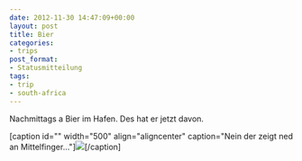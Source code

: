 ```yaml
---
date: 2012-11-30 14:47:09+00:00
layout: post
title: Bier
categories:
- trips
post_format:
- Statusmitteilung
tags:
- trip
- south-africa
---
```


Nachmittags a Bier im Hafen. Des hat er jetzt davon.



[caption id="" width="500" align="aligncenter" caption="Nein der zeigt ned an Mittelfinger..."][![](http://clemi.ag3r.at/wp-content/uploads/2012/11/wpid-Photo-30.11.2012-1352.jpg)](http://clemi.ag3r.at/wp-content/uploads/2012/11/wpid-Photo-30.11.2012-1352.jpg)[/caption]
